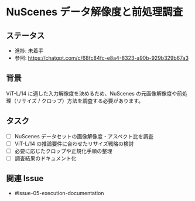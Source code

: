 # NuScenes データ解像度と前処理調査

## ステータス
- 進捗: 未着手
- 参照: https://chatgpt.com/c/68fc84fc-e8a4-8323-a90b-929b329b67a3

## 背景
ViT-L/14 に適した入力解像度を決めるため、NuScenes の元画像解像度や前処理（リサイズ / クロップ）方法を調査する必要があります。

## タスク
- [ ] NuScenes データセットの画像解像度・アスペクト比を調査
- [ ] ViT-L/14 の推論要件に合わせたリサイズ戦略の検討
- [ ] 必要に応じたクロップや正規化手順の整理
- [ ] 調査結果のドキュメント化

## 関連 Issue
- #issue-05-execution-documentation
